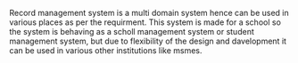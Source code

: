 Record management system is a multi domain system hence can be used in various places as per the requirment. This system is made for a school so the system is behaving as a scholl management system or student management system, but due to flexibility of the design and davelopment it can be used in various other institutions like msmes.
